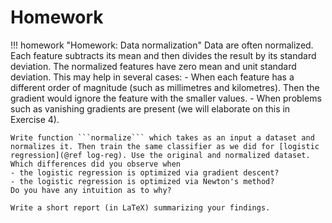 # Homework

!!! homework "Homework: Data normalization"
    Data are often normalized. Each feature subtracts its mean and then divides the result by its standard deviation. The normalized features have zero mean and unit standard deviation. This may help in several cases:
    - When each feature has a different order of magnitude (such as millimetres and kilometres). Then the gradient would ignore the feature with the smaller values.
    - When problems such as vanishing gradients are present (we will elaborate on this in Exercise 4).

    Write function ```normalize``` which takes as an input a dataset and normalizes it. Then train the same classifier as we did for [logistic regression](@ref log-reg). Use the original and normalized dataset. Which differences did you observe when
    - the logistic regression is optimized via gradient descent?
    - the logistic regression is optimized via Newton's method?
    Do you have any intuition as to why?

    Write a short report (in LaTeX) summarizing your findings.